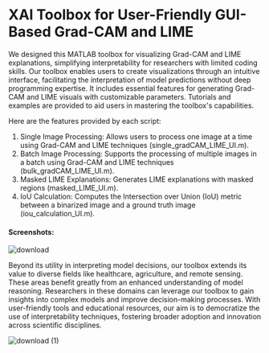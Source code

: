 # XAI Toolbox for User-Friendly GUI-Based Grad-CAM and LIME
We designed this MATLAB toolbox for visualizing Grad-CAM and LIME explanations, simplifying interpretability for researchers with limited coding skills. Our toolbox enables users to create visualizations through an intuitive interface, facilitating the interpretation of model predictions without deep programming expertise. It includes essential features for generating Grad-CAM and LIME visuals with customizable parameters. Tutorials and examples are provided to aid users in mastering the toolbox's capabilities.

Here are the features provided by each script:
1. Single Image Processing: Allows users to process one image at a time using Grad-CAM and LIME techniques (single_gradCAM_LIME_UI.m).
2. Batch Image Processing: Supports the processing of multiple images in a batch using Grad-CAM and LIME techniques (bulk_gradCAM_LIME_UI.m).
3. Masked LIME Explanations: Generates LIME explanations with masked regions (masked_LIME_UI.m).
4. IoU Calculation: Computes the Intersection over Union (IoU) metric between a binarized image and a ground truth image (iou_calculation_UI.m).

#### Screenshots:
![download](https://github.com/user-attachments/assets/2af4dca1-1e0e-4fb1-ac96-9d6368c10016)
 
Beyond its utility in interpreting model decisions, our toolbox extends its value to diverse fields like healthcare, agriculture, and remote sensing. These areas benefit greatly from an enhanced understanding of model reasoning. Researchers in these domains can leverage our toolbox to gain insights into complex models and improve decision-making processes. With user-friendly tools and educational resources, our aim is to democratize the use of interpretability techniques, fostering broader adoption and innovation across scientific disciplines.

![download (1)](https://github.com/user-attachments/assets/4c1ab51c-e4e7-4aaf-a80b-95b246b17dc4)

